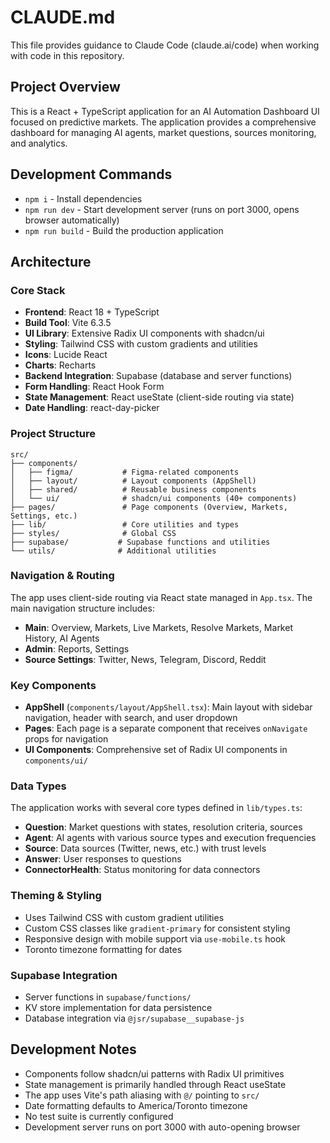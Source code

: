 # CLAUDE.md

This file provides guidance to Claude Code (claude.ai/code) when working with code in this repository.

## Project Overview

This is a React + TypeScript application for an AI Automation Dashboard UI focused on predictive markets. The application provides a comprehensive dashboard for managing AI agents, market questions, sources monitoring, and analytics.

## Development Commands

- `npm i` - Install dependencies
- `npm run dev` - Start development server (runs on port 3000, opens browser automatically)
- `npm run build` - Build the production application

## Architecture

### Core Stack
- **Frontend**: React 18 + TypeScript
- **Build Tool**: Vite 6.3.5
- **UI Library**: Extensive Radix UI components with shadcn/ui
- **Styling**: Tailwind CSS with custom gradients and utilities
- **Icons**: Lucide React
- **Charts**: Recharts
- **Backend Integration**: Supabase (database and server functions)
- **Form Handling**: React Hook Form
- **State Management**: React useState (client-side routing via state)
- **Date Handling**: react-day-picker

### Project Structure

```
src/
├── components/
│   ├── figma/           # Figma-related components
│   ├── layout/          # Layout components (AppShell)
│   ├── shared/          # Reusable business components
│   └── ui/              # shadcn/ui components (40+ components)
├── pages/               # Page components (Overview, Markets, Settings, etc.)
├── lib/                 # Core utilities and types
├── styles/              # Global CSS
├── supabase/           # Supabase functions and utilities
└── utils/              # Additional utilities
```

### Navigation & Routing
The app uses client-side routing via React state managed in `App.tsx`. The main navigation structure includes:
- **Main**: Overview, Markets, Live Markets, Resolve Markets, Market History, AI Agents
- **Admin**: Reports, Settings
- **Source Settings**: Twitter, News, Telegram, Discord, Reddit

### Key Components

- **AppShell** (`components/layout/AppShell.tsx`): Main layout with sidebar navigation, header with search, and user dropdown
- **Pages**: Each page is a separate component that receives `onNavigate` props for navigation
- **UI Components**: Comprehensive set of Radix UI components in `components/ui/`

### Data Types

The application works with several core types defined in `lib/types.ts`:
- **Question**: Market questions with states, resolution criteria, sources
- **Agent**: AI agents with various source types and execution frequencies
- **Source**: Data sources (Twitter, news, etc.) with trust levels
- **Answer**: User responses to questions
- **ConnectorHealth**: Status monitoring for data connectors

### Theming & Styling

- Uses Tailwind CSS with custom gradient utilities
- Custom CSS classes like `gradient-primary` for consistent styling
- Responsive design with mobile support via `use-mobile.ts` hook
- Toronto timezone formatting for dates

### Supabase Integration

- Server functions in `supabase/functions/`
- KV store implementation for data persistence
- Database integration via `@jsr/supabase__supabase-js`

## Development Notes

- Components follow shadcn/ui patterns with Radix UI primitives
- State management is primarily handled through React useState
- The app uses Vite's path aliasing with `@/` pointing to `src/`
- Date formatting defaults to America/Toronto timezone
- No test suite is currently configured
- Development server runs on port 3000 with auto-opening browser